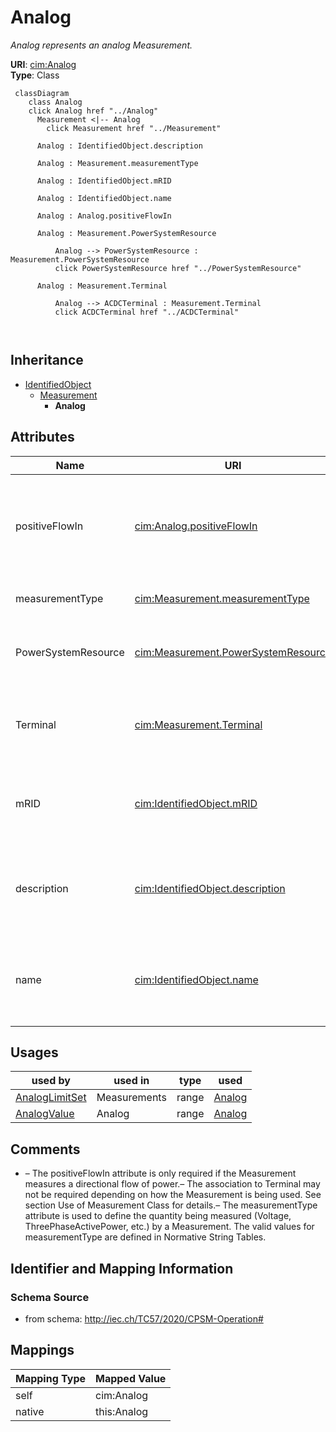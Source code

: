 # Analog


_Analog represents an analog Measurement._





**URI**: [cim:Analog](http://iec.ch/TC57/CIM100#Analog)<br />
**Type**: Class




```mermaid
 classDiagram
    class Analog
    click Analog href "../Analog"
      Measurement <|-- Analog
        click Measurement href "../Measurement"
      
      Analog : IdentifiedObject.description
        
      Analog : Measurement.measurementType
        
      Analog : IdentifiedObject.mRID
        
      Analog : IdentifiedObject.name
        
      Analog : Analog.positiveFlowIn
        
      Analog : Measurement.PowerSystemResource
        
          Analog --> PowerSystemResource : Measurement.PowerSystemResource
          click PowerSystemResource href "../PowerSystemResource"
        
      Analog : Measurement.Terminal
        
          Analog --> ACDCTerminal : Measurement.Terminal
          click ACDCTerminal href "../ACDCTerminal"
        
      
```





## Inheritance
* [IdentifiedObject](IdentifiedObject.md)
    * [Measurement](Measurement.md)
        * **Analog**



## Attributes


| Name | URI | Cardinality and Range | Description | Inheritance |
| ---  | --- | --- | --- | --- |
| positiveFlowIn | [cim:Analog.positiveFlowIn](http://iec.ch/TC57/CIM100#Analog.positiveFlowIn) | 0..1 <br />  boolean  | If true then this measurement is an active power, reactive power or current w... | direct |
| measurementType | [cim:Measurement.measurementType](http://iec.ch/TC57/CIM100#Measurement.measurementType) | 1 <br />  string  | Specifies the type of measurement | [Measurement](Measurement.md) |
| PowerSystemResource | [cim:Measurement.PowerSystemResource](http://iec.ch/TC57/CIM100#Measurement.PowerSystemResource) | 1 <br />  [PowerSystemResource](PowerSystemResource.md)  | The power system resource that contains the measurement | [Measurement](Measurement.md) |
| Terminal | [cim:Measurement.Terminal](http://iec.ch/TC57/CIM100#Measurement.Terminal) | 0..1 <br />  [ACDCTerminal](ACDCTerminal.md)  | One or more measurements may be associated with a terminal in the network | [Measurement](Measurement.md) |
| mRID | [cim:IdentifiedObject.mRID](http://iec.ch/TC57/CIM100#IdentifiedObject.mRID) | 1 <br />  string  | Master resource identifier issued by a model authority | [IdentifiedObject](IdentifiedObject.md) |
| description | [cim:IdentifiedObject.description](http://iec.ch/TC57/CIM100#IdentifiedObject.description) | 0..1 <br />  string  | The description is a free human readable text describing or naming the object | [IdentifiedObject](IdentifiedObject.md) |
| name | [cim:IdentifiedObject.name](http://iec.ch/TC57/CIM100#IdentifiedObject.name) | 1 <br />  string  | The name is any free human readable and possibly non unique text naming the o... | [IdentifiedObject](IdentifiedObject.md) |





## Usages

| used by | used in | type | used |
| ---  | --- | --- | --- |
| [AnalogLimitSet](AnalogLimitSet.md) | Measurements | range | [Analog](Analog.md) |
| [AnalogValue](AnalogValue.md) | Analog | range | [Analog](Analog.md) |






## Comments

* –  The positiveFlowIn attribute is only required if the Measurement measures a directional flow of power.– The association to Terminal may not be required depending on how the Measurement is being used. See section Use of Measurement Class for details.–  The measurementType attribute is used to define the quantity being measured (Voltage, ThreePhaseActivePower, etc.) by a Measurement. The valid values for measurementType are defined in Normative String Tables.

## Identifier and Mapping Information







### Schema Source


* from schema: http://iec.ch/TC57/2020/CPSM-Operation#





## Mappings

| Mapping Type | Mapped Value |
| ---  | ---  |
| self | cim:Analog |
| native | this:Analog |




